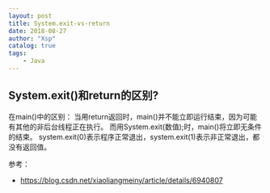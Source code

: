 ```yaml
---
layout: post
title: System.exit-vs-return
date: 2018-08-27
author: "Xsp"
catalog: true
tags:
    - Java
---
```


## System.exit()和return的区别?

在main()中的区别：
当用return返回时，main()并不能立即运行结束，因为可能有其他的非后台线程正在执行。
而用System.exit(数值);时，main()将立即无条件的结束。
system.exit(0)表示程序正常退出，system.exit(1)表示非正常退出，都没有返回值。

参考：
- https://blog.csdn.net/xiaoliangmeiny/article/details/6940807
